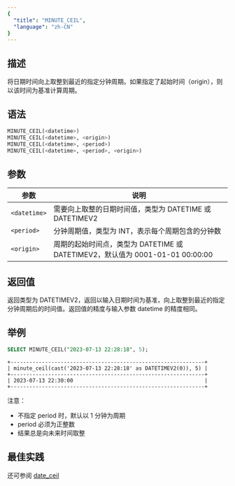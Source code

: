 ```yaml
---
{
  "title": "MINUTE_CEIL",
  "language": "zh-CN"
}
---
```


<!-- 
Licensed to the Apache Software Foundation (ASF) under one
or more contributor license agreements.  See the NOTICE file
distributed with this work for additional information
regarding copyright ownership.  The ASF licenses this file
to you under the Apache License, Version 2.0 (the
"License"); you may not use this file except in compliance
with the License.  You may obtain a copy of the License at

  http://www.apache.org/licenses/LICENSE-2.0

Unless required by applicable law or agreed to in writing,
software distributed under the License is distributed on an
"AS IS" BASIS, WITHOUT WARRANTIES OR CONDITIONS OF ANY
KIND, either express or implied.  See the License for the
specific language governing permissions and limitations
under the License.
-->

## 描述

将日期时间向上取整到最近的指定分钟周期。如果指定了起始时间（origin），则以该时间为基准计算周期。

## 语法

```sql
MINUTE_CEIL(<datetime>)
MINUTE_CEIL(<datetime>, <origin>)
MINUTE_CEIL(<datetime>, <period>)
MINUTE_CEIL(<datetime>, <period>, <origin>)
```

## 参数

| 参数 | 说明 |
| ---- | ---- |
| `<datetime>` | 需要向上取整的日期时间值，类型为 DATETIME 或 DATETIMEV2 |
| `<period>` | 分钟周期值，类型为 INT，表示每个周期包含的分钟数 |
| `<origin>` | 周期的起始时间点，类型为 DATETIME 或 DATETIMEV2，默认值为 0001-01-01 00:00:00 |

## 返回值

返回类型为 DATETIMEV2，返回以输入日期时间为基准，向上取整到最近的指定分钟周期后的时间值。返回值的精度与输入参数 datetime 的精度相同。

## 举例

```sql
SELECT MINUTE_CEIL("2023-07-13 22:28:18", 5);
```

```text
+--------------------------------------------------------------+
| minute_ceil(cast('2023-07-13 22:28:18' as DATETIMEV2(0)), 5) |
+--------------------------------------------------------------+
| 2023-07-13 22:30:00                                          |
+--------------------------------------------------------------+
```

注意：
- 不指定 period 时，默认以 1 分钟为周期
- period 必须为正整数
- 结果总是向未来时间取整

## 最佳实践

还可参阅 [date_ceil](./date_ceil)
